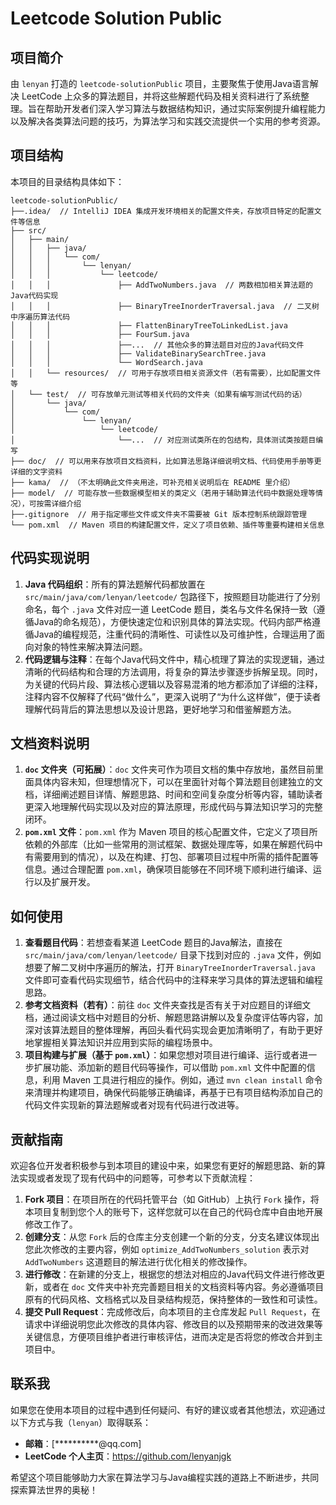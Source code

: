 # Leetcode Solution Public

## 项目简介
由 `lenyan` 打造的 `leetcode-solutionPublic` 项目，主要聚焦于使用Java语言解决 LeetCode 上众多的算法题目，并将这些解题代码及相关资料进行了系统整理。旨在帮助开发者们深入学习算法与数据结构知识，通过实际案例提升编程能力以及解决各类算法问题的技巧，为算法学习和实践交流提供一个实用的参考资源。

## 项目结构
本项目的目录结构具体如下：

```
leetcode-solutionPublic/
├──.idea/  // IntelliJ IDEA 集成开发环境相关的配置文件夹，存放项目特定的配置文件等信息
├── src/
│   ├── main/
│   │   ├── java/
│   │   │   └── com/
│   │   │       └── lenyan/
│   │   │           └── leetcode/
│   │   │               ├── AddTwoNumbers.java  // 两数相加相关算法题的Java代码实现
│   │   │               ├── BinaryTreeInorderTraversal.java  // 二叉树中序遍历算法代码
│   │   │               ├── FlattenBinaryTreeToLinkedList.java
│   │   │               ├── FourSum.java
│   │   │               ├──...  // 其他众多的算法题目对应的Java代码文件
│   │   │               ├── ValidateBinarySearchTree.java
│   │   │               └── WordSearch.java
│   │   └── resources/  // 可用于存放项目相关资源文件（若有需要），比如配置文件等
│   └── test/  // 可存放单元测试等相关代码的文件夹（如果有编写测试代码的话）
│       └── java/
│           └── com/
│               └── lenyan/
│                   └── leetcode/
│                       └──...  // 对应测试类所在的包结构，具体测试类按题目编写
├── doc/  // 可以用来存放项目文档资料，比如算法思路详细说明文档、代码使用手册等更详细的文字资料
├── kama/  // （不太明确此文件夹用途，可补充相关说明后在 README 里介绍）
├── model/  // 可能存放一些数据模型相关的类定义（若用于辅助算法代码中数据处理等情况），可按需详细介绍
├──.gitignore  // 用于指定哪些文件或文件夹不需要被 Git 版本控制系统跟踪管理
└── pom.xml  // Maven 项目的构建配置文件，定义了项目依赖、插件等重要构建相关信息
```

## 代码实现说明
1. **Java 代码组织**：所有的算法题解代码都放置在 `src/main/java/com/lenyan/leetcode/` 包路径下，按照题目功能进行了分别命名，每个 `.java` 文件对应一道 LeetCode 题目，类名与文件名保持一致（遵循Java的命名规范），方便快速定位和识别具体的算法实现。代码内部严格遵循Java的编程规范，注重代码的清晰性、可读性以及可维护性，合理运用了面向对象的特性来解决算法问题。
2. **代码逻辑与注释**：在每个Java代码文件中，精心梳理了算法的实现逻辑，通过清晰的代码结构和合理的方法调用，将复杂的算法步骤逐步拆解呈现。同时，为关键的代码片段、算法核心逻辑以及容易混淆的地方都添加了详细的注释，注释内容不仅解释了代码“做什么”，更深入说明了“为什么这样做”，便于读者理解代码背后的算法思想以及设计思路，更好地学习和借鉴解题方法。

## 文档资料说明
1. **`doc` 文件夹（可拓展）**：`doc` 文件夹可作为项目文档的集中存放地，虽然目前里面具体内容未知，但理想情况下，可以在里面针对每个算法题目创建独立的文档，详细阐述题目详情、解题思路、时间和空间复杂度分析等内容，辅助读者更深入地理解代码实现以及对应的算法原理，形成代码与算法知识学习的完整闭环。
2. **`pom.xml` 文件**：`pom.xml` 作为 Maven 项目的核心配置文件，它定义了项目所依赖的外部库（比如一些常用的测试框架、数据处理库等，如果在解题代码中有需要用到的情况），以及在构建、打包、部署项目过程中所需的插件配置等信息。通过合理配置 `pom.xml`，确保项目能够在不同环境下顺利进行编译、运行以及扩展开发。

## 如何使用
1. **查看题目代码**：若想查看某道 LeetCode 题目的Java解法，直接在 `src/main/java/com/lenyan/leetcode/` 目录下找到对应的 `.java` 文件，例如想要了解二叉树中序遍历的解法，打开 `BinaryTreeInorderTraversal.java` 文件即可查看代码实现细节，结合代码中的注释来学习具体的算法逻辑和编程思路。
2. **参考文档资料（若有）**：前往 `doc` 文件夹查找是否有关于对应题目的详细文档，通过阅读文档中对题目的分析、解题思路讲解以及复杂度评估等内容，加深对该算法题目的整体理解，再回头看代码实现会更加清晰明了，有助于更好地掌握相关算法知识并应用到实际的编程场景中。
3. **项目构建与扩展（基于 `pom.xml`）**：如果您想对项目进行编译、运行或者进一步扩展功能、添加新的题目代码等操作，可以借助 `pom.xml` 文件中配置的信息，利用 Maven 工具进行相应的操作。例如，通过 `mvn clean install` 命令来清理并构建项目，确保代码能够正确编译，再基于已有项目结构添加自己的代码文件实现新的算法题解或者对现有代码进行改进等。

## 贡献指南
欢迎各位开发者积极参与到本项目的建设中来，如果您有更好的解题思路、新的算法实现或者发现了现有代码中的问题等，可参考以下贡献流程：
1. **Fork 项目**：在项目所在的代码托管平台（如 GitHub）上执行 `Fork` 操作，将本项目复制到您个人的账号下，这样您就可以在自己的代码仓库中自由地开展修改工作了。
2. **创建分支**：从您 `Fork` 后的仓库主分支创建一个新的分支，分支名建议体现出您此次修改的主要内容，例如 `optimize_AddTwoNumbers_solution` 表示对 `AddTwoNumbers` 这道题目的解法进行优化相关的修改操作。
3. **进行修改**：在新建的分支上，根据您的想法对相应的Java代码文件进行修改更新，或者在 `doc` 文件夹中补充完善题目相关的文档资料等内容。务必遵循项目原有的代码风格、文档格式以及目录结构规范，保持整体的一致性和可读性。
4. **提交 Pull Request**：完成修改后，向本项目的主仓库发起 `Pull Request`，在请求中详细说明您此次修改的具体内容、修改目的以及预期带来的改进效果等关键信息，方便项目维护者进行审核评估，进而决定是否将您的修改合并到主项目中。

## 联系我
如果您在使用本项目的过程中遇到任何疑问、有好的建议或者其他想法，欢迎通过以下方式与我（`lenyan`）取得联系：
- **邮箱**：[**********@qq.com]
- **LeetCode 个人主页**：https://github.com/lenyanjgk

希望这个项目能够助力大家在算法学习与Java编程实践的道路上不断进步，共同探索算法世界的奥秘！
